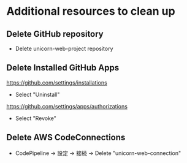 # Additional resources to clean up

## Delete GitHub repository
- Delete unicorn-web-project repository

## Delete Installed GitHub Apps
https://github.com/settings/installations
- Select "Uninstall"

https://github.com/settings/apps/authorizations
- Select "Revoke"

## Delete AWS CodeConnections
- CodePipeline → 設定 → 接続 → Delete "unicorn-web-connection"